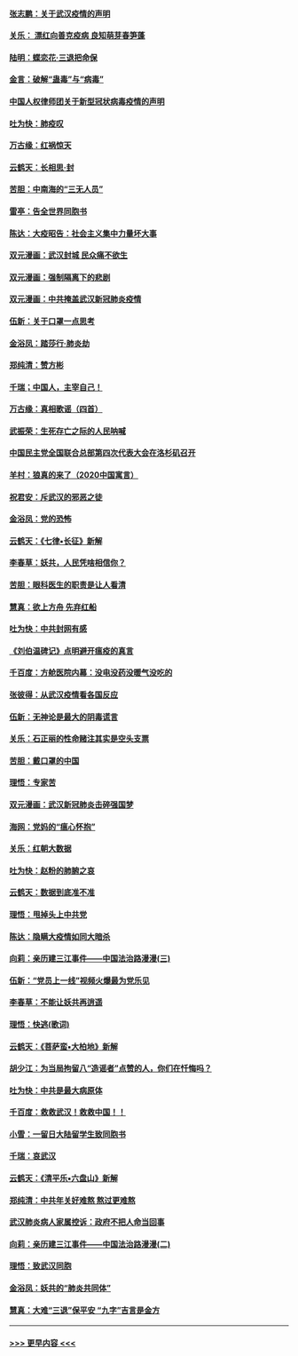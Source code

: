 #### [张志鹏：关于武汉疫情的声明](../pages/nsc993/n11867182.md?t=02140855) 
#### [关乐： 漂红向善克疫病 良知萌芽春笋蓬](../pages/nsc993/n11865710.md?t=02140855) 
#### [陆明：蝶恋花‧三退把命保](../pages/nsc993/n11865673.md?t=02140855) 
#### [金言：破解“蛊毒”与“病毒”](../pages/nsc993/n11864103.md?t=02140855) 
#### [中国人权律师团关于新型冠状病毒疫情的声明](../pages/nsc993/n11864249.md?t=02140855) 
#### [吐为快：肺疫叹](../pages/nsc993/n11864027.md?t=02140855) 
#### [万古缘：红祸惊天](../pages/nsc993/n11864079.md?t=02140855) 
#### [云鹤天：长相思‧封](../pages/nsc993/n11864006.md?t=02140855) 
#### [苦胆：中南海的“三无人员”](../pages/nsc993/n11862997.md?t=02140855) 
#### [雷亭：告全世界同胞书](../pages/nsc993/n11862572.md?t=02140855) 
#### [陈达：大疫昭告：社会主义集中力量坏大事](../pages/nsc993/n11859419.md?t=02140855) 
#### [双元漫画：武汉封城 民众痛不欲生](../pages/nsc993/n11859287.md?t=02140855) 
#### [双元漫画：强制隔离下的悲剧](../pages/nsc993/n11859244.md?t=02140855) 
#### [双元漫画：中共掩盖武汉新冠肺炎疫情](../pages/nsc993/n11858249.md?t=02140855) 
#### [伍新：关于口罩一点思考](../pages/nsc993/n11859195.md?t=02140855) 
#### [金浴凤：踏莎行‧肺炎劫](../pages/nsc993/n11858227.md?t=02140855) 
#### [郑纯清：赞方彬](../pages/nsc993/n11856803.md?t=02140855) 
#### [千瑞；中国人，主宰自己！](../pages/nsc993/n11856793.md?t=02140855) 
#### [万古缘：真相歌谣（四首）](../pages/nsc993/n11856263.md?t=02140855) 
#### [武振荣：生死存亡之际的人民呐喊](../pages/nsc993/n11856256.md?t=02140855) 
#### [中国民主党全国联合总部第四次代表大会在洛杉矶召开](../pages/nsc993/n11856344.md?t=02140855) 
#### [羊村：狼真的来了（2020中国寓言）](../pages/nsc993/n11856229.md?t=02140855) 
#### [祝君安：斥武汉的邪恶之徒](../pages/nsc993/n11855861.md?t=02140855) 
#### [金浴凤：党的恐怖](../pages/nsc993/n11855849.md?t=02140855) 
#### [云鹤天：《七律▪长征》新解](../pages/nsc993/n11855479.md?t=02140855) 
#### [李春草：妖共，人民凭啥相信你？](../pages/nsc993/n11855196.md?t=02140855) 
#### [苦胆：眼科医生的职责是让人看清](../pages/nsc993/n11853840.md?t=02140855) 
#### [慧真：欲上方舟 先弃红船](../pages/nsc993/n11853483.md?t=02140855) 
#### [吐为快：中共封网有感](../pages/nsc993/n11852575.md?t=02140855) 
#### [《刘伯温碑记》点明避开瘟疫的真言](../pages/nsc993/n11852128.md?t=02140855) 
#### [千百度：方舱医院内幕：没电没药没暖气没吃的](../pages/nsc993/n11850211.md?t=02140855) 
#### [张彼得：从武汉疫情看各国反应](../pages/nsc993/n11850102.md?t=02140855) 
#### [伍新：无神论是最大的阴毒谎言](../pages/nsc993/n11846129.md?t=02140855) 
#### [关乐：石正丽的性命赌注其实是空头支票](../pages/nsc993/n11846109.md?t=02140855) 
#### [苦胆：戴口罩的中国](../pages/nsc993/n11845576.md?t=02140855) 
#### [理悟：专家苦](../pages/nsc993/n11845564.md?t=02140855) 
#### [双元漫画：武汉新冠肺炎击碎强国梦](../pages/nsc993/n11843320.md?t=02140855) 
#### [海网：党妈的“瘟心怀抱”](../pages/nsc993/n11840740.md?t=02140855) 
#### [关乐：红朝大数据](../pages/nsc993/n11840675.md?t=02140855) 
#### [吐为快：赵粉的肺腑之哀](../pages/nsc993/n11840618.md?t=02140855) 
#### [云鹤天：数据到底准不准](../pages/nsc993/n11840325.md?t=02140855) 
#### [理悟：甩掉头上中共党](../pages/nsc993/n11838826.md?t=02140855) 
#### [陈达：隐瞒大疫情如同大暗杀](../pages/nsc993/n11838771.md?t=02140855) 
#### [向莉：亲历建三江事件——中国法治路漫漫(三)](../pages/nsc993/n11831825.md?t=02140855) 
#### [伍新：“党员上一线”视频火爆最为党乐见](../pages/nsc993/n11838200.md?t=02140855) 
#### [李春草：不能让妖共再逍遥](../pages/nsc993/n11838102.md?t=02140855) 
#### [理悟：快逃(歌词)](../pages/nsc993/n11838083.md?t=02140855) 
#### [云鹤天：《菩萨蛮▪大柏地》新解](../pages/nsc993/n11838059.md?t=02140855) 
#### [胡少江：为当局拘留八“造谣者”点赞的人，你们在忏悔吗？](../pages/nsc993/n11836801.md?t=02140855) 
#### [吐为快：中共是最大病原体](../pages/nsc993/n11836748.md?t=02140855) 
#### [千百度：救救武汉！救救中国！！](../pages/nsc993/n11836145.md?t=02140855) 
#### [小雪：一留日大陆留学生致同胞书](../pages/nsc993/n11834624.md?t=02140855) 
#### [千瑞：哀武汉](../pages/nsc993/n11833647.md?t=02140855) 
#### [云鹤天：《清平乐▪六盘山》新解](../pages/nsc993/n11833611.md?t=02140855) 
#### [郑纯清：中共年关好难熬 熬过更难熬](../pages/nsc993/n11833489.md?t=02140855) 
#### [武汉肺炎病人家属控诉：政府不把人命当回事](../pages/nsc993/n11833205.md?t=02140855) 
#### [向莉：亲历建三江事件——中国法治路漫漫(二)](../pages/nsc993/n11829102.md?t=02140855) 
#### [理悟：致武汉同胞](../pages/nsc993/n11831522.md?t=02140855) 
#### [金浴凤：妖共的“肺炎共同体”](../pages/nsc993/n11829448.md?t=02140855) 
#### [慧真：大难“三退”保平安 “九字”吉言是金方](../pages/nsc993/n11829501.md?t=02140855) 

----
#### [ >>> 更早内容 <<< ](../indexes/nsc993-earlier.md)
